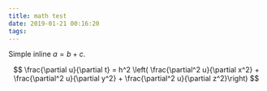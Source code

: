 ```yaml
---
title: math test
date: 2019-01-21 00:16:20
tags:
---
```


Simple inline $a = b + c$.

$$
\frac{\partial u}{\partial t}
= h^2 \left( \frac{\partial^2 u}{\partial x^2} +
\frac{\partial^2 u}{\partial y^2} +
\frac{\partial^2 u}{\partial z^2}\right)
$$
